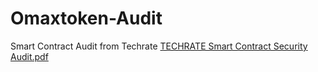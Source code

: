 # Omaxtoken-Audit
Smart Contract Audit from Techrate
[TECHRATE  Smart Contract Security Audit.pdf](https://github.com/OMAXCHAIN/Omax-toke-Audit-/files/8645625/TECHRATE.Smart.Contract.Security.Audit.pdf)
